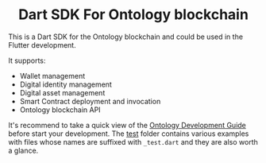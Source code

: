 <h1 align="center">Dart SDK For Ontology blockchain </h1>

This is a Dart SDK for the Ontology blockchain and could be used in the Flutter development.

It supports:

* Wallet management
* Digital identity management
* Digital asset management
* Smart Contract deployment and invocation
* Ontology blockchain API

It's recommend to take a quick view of the [Ontology Development Guide](https://dev-docs.ont.io/#/docs-en/SDKs/00-overview) before start your development. The [test](example/lib) folder contains various examples with files whose names are suffixed with `_test.dart` and they are also worth a glance.